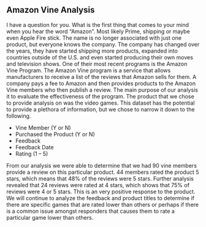 ## Amazon Vine Analysis
   I have a question for you.  What is the first thing that comes to your mind when you hear the word “Amazon”.  Most likely Prime, shipping or maybe even Apple Fire stick.  The name is no longer associated with just one product, but everyone knows the company.  The company has changed over the years, they have started shipping more products, expanded into countries outside of the U.S. and even started producing their own moves and television shows.  One of their most recent programs is the Amazon Vine Program.
   The Amazon Vine program is a service that allows manufacturers to receive a list of the reviews that Amazon sells for them. A company pays a fee to Amazon and then provides products to the Amazon Vine members who then publish a review.  The main purpose of our analysis it to evaluate the effectiveness of the program.  The product that we chose to provide analysis on was the video games.  This dataset has the potential to provide a plethora of information, but we chose to narrow it down to the following.
* Vine Member (Y or N)
* Purchased the Product (Y or N)
* Feedback
* Feedback Date
* Rating (1 – 5)

From our analysis we were able to determine that we had 90 vine members provide a review on this particular product.  44 members rated the product 5 stars, which means that 48% of the reviews were 5 stars.  Further analysis revealed that 24 reviews were rated at 4 stars, which shows that 75% of reviews were 4 or 5 stars.  This is an very positive response to the product.  We will continue to analyze the feedback and product titles to determine if there are specific games that are rated lower than others or perhaps if there is a common issue amongst responders that causes them to rate a particular game lower than others.


 



